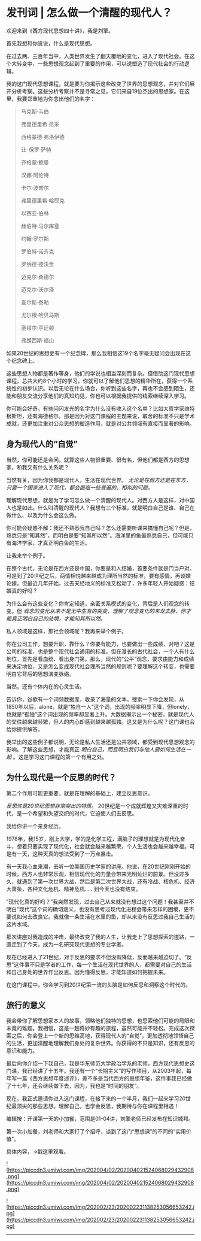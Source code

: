 # 发刊词 | 怎么做一个清醒的现代人？

欢迎来到《西方现代思想四十讲》，我是刘擎。

首先我想和你说说，什么是现代思想。

在过去两、三百年当中，人类世界发生了翻天覆地的变化，进入了现代社会。在这个大转变中，一些思想观念起到了重要的作用，可以说塑造了现代社会的行动逻辑。

我的这门现代思想课程，就是要为你揭示这些改变了世界的思想观念，并对它们展开分析考察。这些分析考察并不是寻常之见，它们来自19位杰出的思想家。在这里，我要郑重地为你念出他们的名字：

> 马克斯·韦伯
> 
> 弗里德里希·尼采
> 
> 西格蒙德·弗洛伊德
> 
> 让-保罗·萨特
> 
> 齐格蒙·鲍曼
> 
> 汉娜·阿伦特
> 
> 卡尔·波普尔
> 
> 弗里德里希·哈耶克
> 
> 以赛亚·伯林
> 
> 赫伯特·马尔库塞
> 
> 约翰·罗尔斯
> 
> 罗伯特·诺齐克
> 
> 罗纳德·德沃金
> 
> 迈克尔·桑德尔
> 
> 迈克尔·沃尔泽
> 
> 查尔斯·泰勒
> 
> 尤尔根·哈贝马斯
> 
> 塞缪尔·亨廷顿
> 
> 弗朗西斯·福山

如果20世纪的思想史有一个纪念碑，那么我相信这19个名字毫无疑问会出现在这个纪念碑上。

这些思想人物都是著作等身，他们的学说也相当深刻而复杂。但借助这门现代思想课程，总共大约8个小时的学习，你就可以了解他们思想的精华所在，获得一个系统性的初步认识。以后无论在什么场合，你听到这些名字，再也不会感到陌生，还能和朋友交流分享他们的真知灼见，你也可以根据我提供的线索继续深入学习。

你可能会好奇，有些闪闪发光的名字为什么没有收入这个名单？比如大哲学家维特根斯坦，还有海德格尔。那是因为对这门课程的主题来说，取舍的标准不只是学术成就，还更加注重对公众思想的塑造作用，就是对公共领域有直接而显著的影响。

## 身为现代人的“自觉”

当然，你可能还是会问，就算这些人物很重要、很有名，但他们都是西方的思想家，和我又有什么关系呢？

当然有关，因为你我都是现代人，生活在现代世界。 *无论是在西方还是在东方，只要一个国家进入了现代，都会面临一些普遍的、相似的问题。*

理解现代思想，就是为了学习怎么做一个清醒的现代人。对西方人是这样，对中国人也是如此。什么叫清醒的现代人？我想有三个标准，就是明白自己是谁、自己在做什么、以及为什么会这么做。

你可能会疑惑不解：我还不熟悉我自己吗？怎么还需要听课来搞懂自己呢？但是，熟悉只是“知其然”，而明白是要“知其所以然”。海洋里的鱼最熟悉自己，但可能只有海洋学家，才真正明白鱼的生活。

让我来举个例子。

在整个古代，无论是在西方还是中国，你要是和人结婚，首要条件就是门当户对。可是到了20世纪之后，两情相悦越来越成为理所当然的标准，要有感情，再谈婚论嫁。但最近几年开始，过去天经地义的标准又松动了，许多年轻人开始疑惑：结婚真的好吗？

为什么会有这些变化？你肯定知道，亲密关系模式的变化，背后是人们观念的转变。但 *观念的变化从来不是无中生有的突变，理解了观念变化的来龙去脉，你才能真正明白自己的处境，才能知其所以然。*

私人领域是这样，那社会领域呢？我再来举个例子。

你在公司工作，想要升职，靠什么？你要有能力，也要做出一些成绩，对吧？这是公司的标准，也是整个现代社会通用的标准。但在漫长的古代社会，一个人有什么地位，首先是看血统、看出身门第。那么，现代的“公平”观念，要求由能力和成绩来决定地位，又是怎么变成现代社会理所当然的规则呢？要理解这个转变，也需要明白它背后的思想演变脉络。

当然，还有个体内在的心灵生活。

告诉你，谷歌有一个词频数据库，收录了海量的文本。搜索一下你会发现，从1850年以后，alone，就是“独自一人”这个词，出现的频率明显下降，但lonely，也就是“孤独”这个词出现的频率却显著上升。大数据揭示出一个秘密，就是现代人的交往越来越频繁，但人的内心却感到越来越孤独。这又是为什么呢？这门课也会给你提供解答。

我举出的这些例子都说明，无论是私人生活还是公共领域，都受到现代思想观念的影响。了解这些思想，才能真正 *明白自己，而且明白我们与他人要如何生活在一起* 。这是学习这门课程的第一个有用之处。

## 为什么现代是一个反思的时代？

第二个作用可能更重要，就是在理解的基础上，建立反思意识。

 *反思性是20世纪思想非常突出的特质。* 20世纪是一个成就辉煌又灾难深重的时代，是一个希望和失望交织的时代，它迫使人们去反思。

我给你讲一个亲身经历。

1978年，我15岁，刚上大学，学的是化学工程，满脑子的理想就是为现代化奋斗，想着只要实现了现代化，社会就会越来越繁荣，个人生活也会越来越幸福。可是有一天，这种天真的想法受到了一万点暴击。

有一天我心血来潮，去听一位美国历史学家的讲座。他说，在20世纪刚刚开始的时候，西方人也非常乐观，相信现代化的力量会带来光明灿烂的前景。但没过多久，就遇到了第一次世界大战，然后是第二次世界大战，还有冷战、核危机、经济大萧条，各种文化危机、精神危机……到今天也没有结束。

“现代化真的好吗？”我突然发现，过去自己从来就没有想过这个问题！我甚至并不明白“现代”这个词的确切涵义，也没有思考过现代化进程会带来怎样的困境，更不要说如何去改良它。我就像一条生活在水里的鱼，却从来没有反思过我自己生活的这片水域。

那次讲座对我造成的冲击，最终改变了我的人生，让我走上了思想探索的道路，一直走到了今天，成为一名研究现代思想的专业学者。

现在已经进入了21世纪，对于反思的要求不但没有降低，反而越来越迫切了。“反思”这件事不只是学者的工作，每一个生活在现代世界的人，都需要对自己的生活和自己身处的世界作出反思。因为懂得反思，才能知道如何把握未来。

在这门课程中，你会学习到20世纪第一流的头脑是如何反思和洞察这个时代的。

## 旅行的意义

我会带你了解思想家本人的故事，领略他们独特的思想，也思索他们可能的局限和未竟的难题。我相信，这是一趟奇妙有趣的旅程，虽然可能并不轻松。完成这次探索之后，你会登上一个新的思维高地，获得现代人的“自觉”，更加透彻地领悟自己的生活，更加清醒地理解我们身处的复杂世界。你获得的不只是知识，还有反思的意识和能力。

最后向你介绍一下我自己，我是华东师范大学政治学系的老师，西方现代思想史这门课，我已经讲了十五年。我还有一个“长期主义”的写作项目，从2003年起，每年写一篇《西方思想年度述评》，差不多是当代西方的思想年鉴，这件事我已经做了十七年，还会继续做下去，因为，我也是“时间的朋友”。

现在，我正式邀请你进入这门课程，在接下来的一个半月，我们一起来学习20世纪最顶尖的那些思想。理解自己，也学会反思，我期待与你在课程里相遇！

编辑按：开课第一天的小加餐，范围是01-04讲，刘擎老师已经发布在知识城邦。

第一次小加餐，刘老师和大家打了个招呼，谈到了这门“思想课”的不同的“实用价值”。

具体内容，→戳这里观看。

![https://piccdn3.umiwi.com/img/202004/02/202004021524068029432908.png](https://piccdn3.umiwi.com/img/202004/02/202004021524068029432908.png)

![https://piccdn3.umiwi.com/img/202002/23/202002231138253056653242.jpg](https://piccdn3.umiwi.com/img/202002/23/202002231138253056653242.jpg)

---
